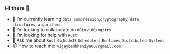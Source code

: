### Hi there 👋

- 🌱 I’m currently learning `data compression`,`cryptography`, `data structures`, `algorithms`
- 👯 I’m looking to collaborate on `00imvj00/mqttrs`
- 🤔 I’m looking for help with `Rust`
- 💬 Ask me about `Rust`,`Go`,`NodeJS`,`Schedulers`,`Runtimes`,`Distributed Systems`
- 📫 How to reach me: `vijaybambhaniya007@gmail.com`

<br />
<br />

<!--- ### Connect with me:



### Languages and Tools:
-->
